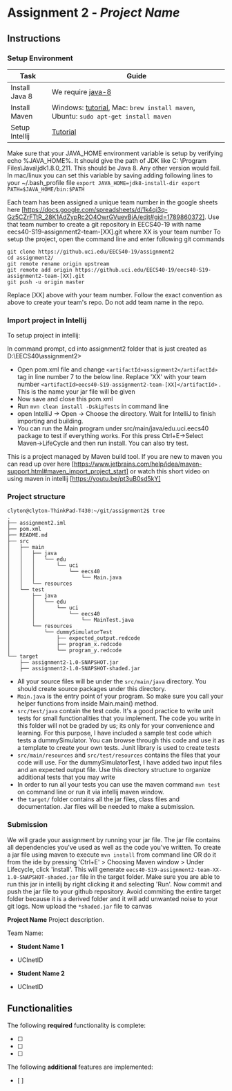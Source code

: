 # Assignment 2 - *Project Name*

## Instructions
### Setup Environment
| Task        | Guide |
| ----------- | ----------- |
|  Install Java 8     | We require [java-8](https://www.oracle.com/technetwork/java/javase/downloads/jdk8-downloads-2133151.html)  |
| Install Maven   | Windows: [tutorial](https://www.google.com/search?q=install+maven+on+windows&oq=install+maven+on+windows&aqs=chrome..69i57j0l5.3082j0j4&sourceid=chrome&ie=UTF-8), Mac: `brew install maven`, Ubuntu: `sudo apt-get install maven`        |
| Setup Intellij | [Tutorial](https://www.jetbrains.com/help/idea/installation-guide.html?section=Windows) |

Make sure that your JAVA_HOME environment variable is setup by verifying echo %JAVA_HOME%. It should give the path of JDK like C: \Program Files\Java\jdk1.8.0_211. This should be Java 8. Any other version would fail. In mac/linux you can set this variable by saving adding following lines to your ~/.bash_profile file
`
export JAVA_HOME=jdk8-install-dir
export PATH=$JAVA_HOME/bin:$PATH
`

Each team has been assigned a unique team number in the google sheets here [https://docs.google.com/spreadsheets/d/1k4qi3q-Gz5CZrFTtR_28K1AdZypRc2O4OwrGVuevBjA/edit#gid=1789860372]. Use that team number to create a git repository in EECS40-19 with name eecs40-S19-assignment2-team-[XX].git where XX is your team number
To setup the project, open the command line and enter following git commands 

```
git clone https://github.uci.edu/EECS40-19/assignment2
cd assignment2/
git remote rename origin upstream
git remote add origin https://github.uci.edu/EECS40-19/eecs40-S19-assignment2-team-[XX].git
git push -u origin master
```
Replace [XX] above with your team number. Follow the exact convention as above to create your team's repo. Do not add team name in the repo. 

### Import project in Intellij
To setup project in intellij:

In command prompt, cd into assignment2 folder that is just created as D:\EECS40\assignment2>
  * Open pom.xml file and change `<artifactId>assignment2</artifactId>` tag in line number 7 to the below line. Replace 'XX' with your team number `<artifactId>eecs40-S19-assignment2-team-[XX]</artifactId>` . This is the name your jar file will be given
  * Now save and close this pom.xml
  * Run `mvn clean install -DskipTests` in command line
  * open IntelliJ -> Open -> Choose the directory. Wait for IntelliJ to finish importing and building.
  * You can run the Main program under src/main/java/edu.uci.eecs40 package to test if everything works. For this press Ctrl+E->Select Maven->LifeCycle and then run install. You can also try test.

This is a project managed by Maven build tool. If you are new to maven you can read up over here [https://www.jetbrains.com/help/idea/maven-support.html#maven_import_project_start] or watch this short video on using maven in intellij [https://youtu.be/pt3uB0sd5kY] 

### Project structure
```
clyton@clyton-ThinkPad-T430:~/git/assignment2$ tree
.
├── assignment2.iml
├── pom.xml
├── README.md
├── src
│   ├── main
│   │   ├── java
│   │   │   └── edu
│   │   │       └── uci
│   │   │           └── eecs40
│   │   │               └── Main.java
│   │   └── resources
│   └── test
│       ├── java
│       │   └── edu
│       │       └── uci
│       │           └── eecs40
│       │               └── MainTest.java
│       └── resources
│           └── dummySimulatorTest
│               ├── expected_output.redcode
│               ├── program_x.redcode
│               └── program_y.redcode
└── target
    ├── assignment2-1.0-SNAPSHOT.jar
    ├── assignment2-1.0-SNAPSHOT-shaded.jar
```
* All your source files will be under the `src/main/java` directory. You should create source packages under this directory. 
* `Main.java` is the entry point of your program. So make sure you call your helper functions from inside Main.main() method. 
* `src/test/java` contain the test code. It's a good practice to write unit tests for small functionalities that you implement. The code you write in this folder will not be graded by us; its only for your convenience and learning. For this purpose, I have included a sample test code which tests a dummySimulator. You can browse through this code and use it as a template to create your own tests. Junit library is used to create tests
* `src/main/resources` and `src/test/resources` contains the files that your code will use. For the dummySimulatorTest, I have added two input files and an expected output file. Use this directory structure to organize additional tests that you may write
* In order to run all your tests you can use the maven command `mvn test` on command line or run it via intellij maven window.
* the `target/` folder contains all the jar files, class files and documentation. Jar files will be needed to make a submission.

### Submission
We will grade your assignment by running your jar file. The jar file contains all dependencies you've used as well as the code you've written. To create a jar file using maven to execute `mvn install` from command line OR do it from the ide by pressing 'Ctrl+E' > Choosing Maven window > Under Lifecycle, click 'install'. This will generate `eecs40-S19-assignment2-team-XX-1.0-SNAPSHOT-shaded.jar` file in the target folder. Make sure you are able to run this jar in intellij by right clicking it and selecting 'Run'. Now commit and push the jar file to your github repository. Avoid commiting the entire target folder because it is a derived folder and it will add unwanted noise to your git logs. Now upload the `*shaded.jar` file to canvas

**Project Name** Project description.

Team Name:
* **Student Name 1**
- UCInetID
* **Student Name 2**
- UCInetID

## Functionalities
[//]: # (Write [x] to mark off what was accomplished.<br/>)
The following **required** functionality is complete:

* [ ] 
* [ ] 
* [ ] 

[//]: # (* [ ] Got any features?)
The following **additional** features are implemented:<br/>
* [ ] 
